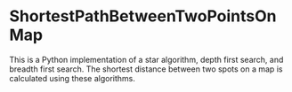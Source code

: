 # ShortestPathBetweenTwoPointsOnMap
This is a Python implementation of a star algorithm, depth first search, and breadth first search. The shortest distance between two spots on a map is calculated using these algorithms.
